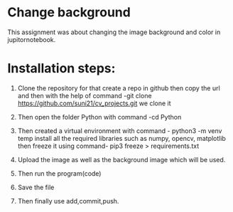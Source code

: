 # Change background
 This assignment was about changing the image background and color in jupitornotebook.


# Installation steps:
1. Clone the repository for that create a repo in github then copy the url and then with the help of command
-git clone https://github.com/suni21/cv_projects.git we clone it

2. Then open the folder Python with command -cd Python

3. Then created a virtual environment with command - python3 -m venv temp
install all the required libraries such as numpy, opencv, matplotlib
then freeze it using command- pip3 freeze > requirements.txt

4. Upload the image as well as the background image which will be used.

4. Then run the program(code)

5. Save the file

6. Then finally use add,commit,push.
